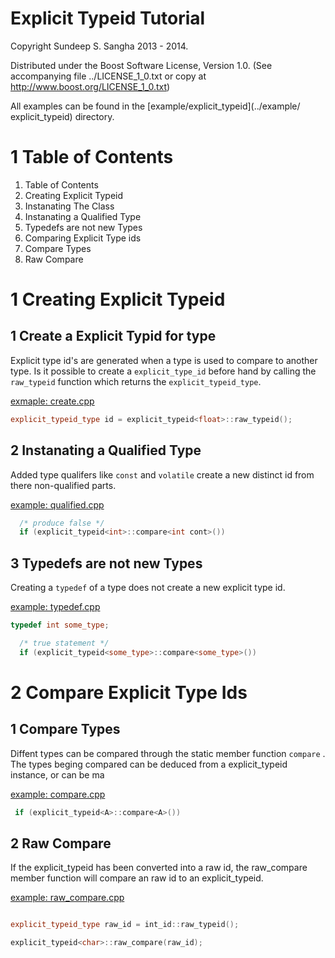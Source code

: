 Explicit Typeid Tutorial 
==========================================================================
Copyright Sundeep S. Sangha 2013 - 2014.

Distributed under the Boost Software License, Version 1.0.
 (See accompanying file ../LICENSE_1_0.txt or copy at
       http://www.boost.org/LICENSE_1_0.txt)

All examples can be found in the [example/explicit\_typeid](../example/
explicit_typeid) directory.

1 Table of Contents
==========================================================================
1. Table of Contents
2. Creating Explicit Typeid
  1. Instanating The Class
  2. Instanating a Qualified Type
  3. Typedefs are not new Types
3. Comparing Explicit Type ids
  1. Compare Types
  2. Raw Compare

1 Creating Explicit Typeid
==========================================================================
1 Create a Explicit Typid for type
--------------------------------------------------------------------------
Explicit type id's are generated when a type is used to compare to another
type. Is it possible to create a `explicit_type_id` before hand by calling
the `raw_typeid` function which returns the `explicit_typeid_type`.

[exmaple: create.cpp](../example/explicit_typeid/create.cpp)
```c++
explicit_typeid_type id = explicit_typeid<float>::raw_typeid();
```

2 Instanating a Qualified Type
--------------------------------------------------------------------------
Added type qualifers like `const` and `volatile` create a new distinct id
from there non-qualified parts.

[example: qualified.cpp](../example/explicit_typeid/qulafied.cpp)

```c++
  /* produce false */
  if (explicit_typeid<int>::compare<int cont>())
```

3 Typedefs are not new Types
--------------------------------------------------------------------------
Creating a `typedef` of a type does not create a new explicit type id.

[example: typedef.cpp](../example/explicit_typeid/typedef.cpp)

```c++
typedef int some_type;

  /* true statement */
  if (explicit_typeid<some_type>::compare<some_type>())
```

2 Compare Explicit Type Ids
==========================================================================
1 Compare Types
--------------------------------------------------------------------------
Diffent types can be compared through the static member function `compare`
. The types beging compared can be deduced from a explicit_typeid
instance, or can be ma

[example: compare.cpp](../example/explicit_typeid/compare.cpp)

```c++
 if (explicit_typeid<A>::compare<A>())
```

2 Raw Compare
--------------------------------------------------------------------------
If the explicit_typeid has been converted into a raw id, the raw_compare
member function will compare an raw id to an explicit_typeid.

[example: raw_compare.cpp](../example/explicit_typeid/raw_compare.cpp)

```c++

explicit_typeid_type raw_id = int_id::raw_typeid();

explicit_typeid<char>::raw_compare(raw_id);
```
